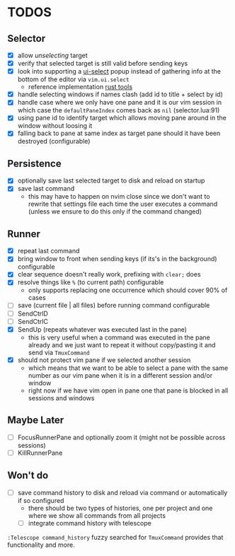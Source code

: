 # TODOS

## Selector

- [x] allow _unselecting_ target
- [x] verify that selected target is still valid before sending keys
- [x] look into supporting a
  [ui-select](https://github.com/nvim-telescope/telescope-ui-select.nvim) popup instead of
  gathering info at the bottom of the editor via `vim.ui.select`
  - reference implementation [rust tools](https://github.com/simrat39/rust-tools.nvim)
- [x] handle selecting windows if names clash (add id to title + select by id)
- [x] handle case where we only have one pane and it is our vim session in which case the
  `defaultPaneIndex` comes back as `nil` (selector.lua:91)
- [x] using pane id to identify target which allows moving pane around in the window without
      loosing it
- [x] falling back to pane at same index as target pane should it have been destroyed
      (configurable)

## Persistence

- [x] optionally save last selected target to disk and reload on startup
- [x] save last command
    - this may have to happen on nvim close since we don't want to rewrite that settings file
      each time the user executes a command (unless we ensure to do this only if the command
      changed)

## Runner

- [x] repeat last command
- [x] bring window to front when sending keys (if its's in the background) configurable
- [x] clear sequence doesn't really work, prefixing with `clear;` does
- [x] resolve things like `%` (to current path) configurable
  - only supports replacing one occurrence which should cover 90% of cases
- [ ] save (current file | all files) before running command configurable
- [ ] SendCtrlD
- [ ] SendCtrlC
- [x] SendUp (repeats whatever was executed last in the pane)
  - this is very useful when a command was executed in the pane already and we just want to
    repeat it without copy/pasting it and send via `TmuxCommand`
- [x] should not protect vim pane if we selected another session
  - which means that we want to be able to select a pane with the same number as our vim pane
    when it is in a different session and/or window
  - right now if we have vim open in pane one that pane is blocked in all sessions and windows

## Maybe Later

- [ ] FocusRunnerPane and optionally zoom it (might not be possible across sessions)
- [ ] KillRunnerPane

## Won't do

- [ ] save command history to disk and reload via command or automatically if so configured
  - there should be two types of histories, one per project and one where we show all commands
    from all projects
  - [ ] integrate command history with telescope

`:Telescope command_history` fuzzy searched for `TmuxCommand` provides that functionality and
more.
